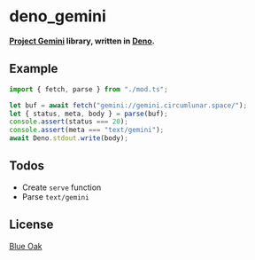 # deno_gemini

**[Project Gemini](https://gemini.circumlunar.space/) library, written in [Deno](https://deno.land/).**

## Example

```typescript
import { fetch, parse } from "./mod.ts";

let buf = await fetch("gemini://gemini.circumlunar.space/");
let { status, meta, body } = parse(buf);
console.assert(status === 20);
console.assert(meta === "text/gemini");
await Deno.stdout.write(body);
```

## Todos

- Create `serve` function
- Parse `text/gemini`

## License

[Blue Oak](https://blueoakcouncil.org/license/1.0.0)
